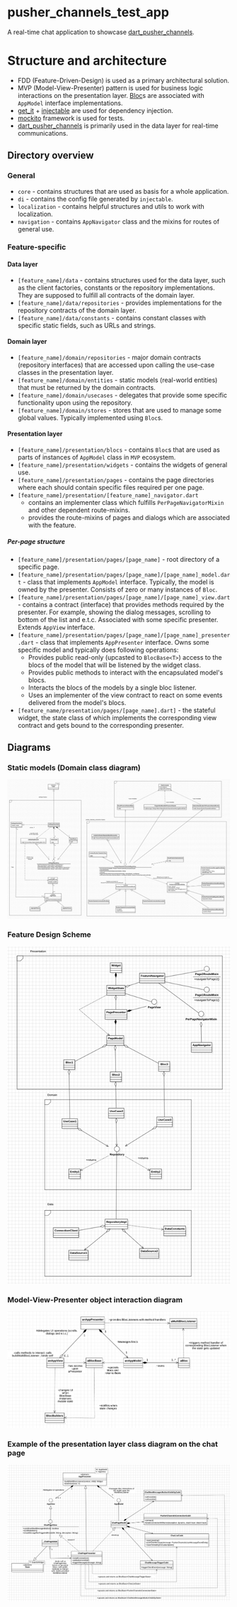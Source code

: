 # pusher_channels_test_app

A real-time chat application to showcase [dart_pusher_channels](https://pub.dev/packages/dart_pusher_channels).

# Structure and architecture
- FDD (Feature-Driven-Design) is used as a primary architectural solution.
- MVP (Model-View-Presenter) pattern is used for business logic interactions on the presentation layer. [Bloc](https://pub.dev/packages/flutter_bloc)s are associated with `AppModel` interface implementations.
- [get_it](https://pub.dev/packages/get_it) + [injectable](https://pub.dev/packages/injectable) are used for dependency injection.
- [mockito](https://pub.dev/packages/mockito) framework is used for tests.
- [dart_pusher_channels](https://pub.dev/packages/dart_pusher_channels) is primarily used in the data layer for real-time communications.

## Directory overview

### General
- `core` - contains structures that are used as basis for a whole application.
- `di` - contains the config file generated by `injectable`.
- `localization` - contains helpful structures and utils to work with localization.
- `navigation` - contains `AppNavigator` class and the mixins for routes of general use.

### Feature-specific
#### Data layer
- `[feature_name]/data` - contains structures used for the data layer, such as the client factories, constants or the repository implementations. They are supposed to fulfill all contracts of the domain layer.
- `[feature_name]/data/repositories` - provides implementations for the repository contracts of the domain layer.
- `[feature_name]/data/constants` - contains constant classes with specific static fields, such as URLs and strings.

#### Domain layer
- `[feature_name]/domain/repositories` - major domain contracts (repository interfaces) that are accessed upon calling the use-case classes in the presentation layer.
- `[feature_name]/domain/entities` - static models (real-world entities) that must be returned by the domain contracts.
- `[feature_name]/domain/usecases` - delegates that provide some specific functionality upon using the repository.
- `[feature_name]/domain/stores` - stores that are used to manage some global values. Typically implemented using `Bloc`s.

#### Presentation layer
- `[feature_name]/presentation/blocs` - contains `Bloc`s that are used as parts of instances of `AppModel` class in `MVP` ecosystem.
- `[feature_name]/presentation/widgets` - contains the widgets of general use.
- `[feature_name]/presentation/pages` - contains the page directories where each should contain specific files required per one page.
- `[feature_name]/presentation/[feature_name]_navigator.dart`
  - contains an implementer class which fulfills `PerPageNavigatorMixin` and other dependent route-mixins.
  - provides the route-mixins of pages and dialogs which are associated with the feature.

##### Per-page structure
- `[feature_name]/presentation/pages/[page_name]` - root directory of a specific page.
- `[feature_name]/presentation/pages/[page_name]/[page_name]_model.dart` - class that implements `AppModel` interface. Typically, the model is owned by the presenter. Consists of zero or many instances of `Bloc`.
- `[feature_name]/presentation/pages/[page_name]/[page_name]_view.dart` - contains a contract (interface) that provides methods required by the presenter. For example, showing the dialog messages, scrolling to bottom of the list and e.t.c. Associated with some specific presenter. Extends `AppView` interface.
- `[feature_name]/presentation/pages/[page_name]/[page_name]_presenter.dart` - class that implements `AppPresenter` interface. Owns some specific model and typically does following operations:
  - Provides public read-only (upcasted to `BlocBase<T>`) access to the blocs of the model that will be listened by the widget class.
  - Provides public methods to interact with the encapsulated model's blocs. 
  - Interacts the blocs of the models by a single bloc listener.
  - Uses an implementer of the view contract to react on some events delivered from the model's blocs.
- `[feature_name/presentation/pages/[page_name].dart]` - the stateful widget, the state class of which implements the corresponding view contract and gets bound to the corresponding presenter.

## Diagrams

### Static models (Domain class diagram)
![domain_diagram](./diagrams/domain_class_diagram.png)

### Feature Design Scheme
![design_scheme](./diagrams/abstract_design_scheme.png)

### Model-View-Presenter object interaction diagram

![mvp_general_diagram](./diagrams/mvp_general_diagram.png)

### Example of the presentation layer class diagram on the chat page
![chat_page_diagram](./diagrams/chat_page_presentation_diagram.png)